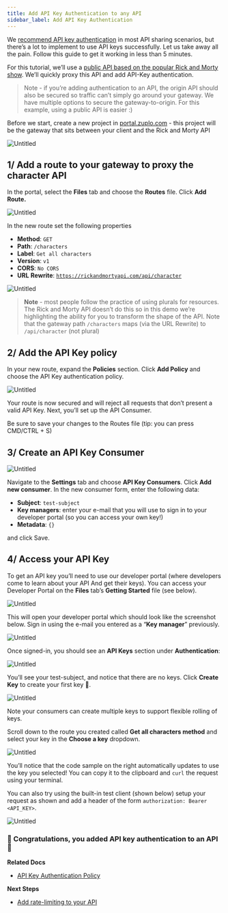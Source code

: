 ```yaml
---
title: Add API Key Authentication to any API
sidebar_label: Add API Key Authentication
---
```


We [recommend API key authentication](/blog/2022/05/03/you-should-be-using-api-keys/) in most API sharing scenarios, but there’s a lot to implement to use API keys successfully. Let us take away all the pain. Follow this guide to get it working in less than 5 minutes.

For this tutorial, we’ll use a [public API based on the popular Rick and Morty show](https://rickandmortyapi.com/). We’ll quickly proxy this API and add API-Key authentication.

> Note - if you’re adding authentication to an API, the origin API should also be secured so traffic can’t simply go around your gateway. We have multiple options to secure the gateway-to-origin. For this example, using a public API is easier :)

Before we start, create a new project in [portal.zuplo.com](https://portal.zuplo.com) - this project will be the gateway that sits between your client and the Rick and Morty API

![Untitled](add-api-key-auth-media/Untitled.png)

## 1/ Add a route to your gateway to proxy the character API

In the portal, select the **Files** tab and choose the **Routes** file. Click **Add Route.**

![Untitled](add-api-key-auth-media/Untitled%201.png)

In the new route set the following properties

- **Method**: `GET`
- **Path**: `/characters`
- **Label**: `Get all characters`
- **Version**: `v1`
- **CORS**: `No CORS`
- **URL** **Rewrite**: [`https://rickandmortyapi.com/api/character`](https://rickandmortyapi.com/api/character)

![Untitled](add-api-key-auth-media/Untitled%202.png)

> **Note** - most people follow the practice of using plurals for resources. The Rick and Morty API doesn’t do this so in this demo we’re highlighting the ability for you to transform the shape of the API. Note that the gateway path `/characters` maps (via the URL Rewrite) to `/api/character` (not plural)

## 2/ Add the API Key policy

In your new route, expand the **Policies** section. Click **Add Policy** and choose the API Key authentication policy.

![Untitled](add-api-key-auth-media/Untitled%203.png)

Your route is now secured and will reject all requests that don’t present a valid API Key. Next, you’ll set up the API Consumer.

Be sure to save your changes to the Routes file (tip: you can press CMD/CTRL + S)

## 3/ Create an API Key Consumer

![Untitled](add-api-key-auth-media/Untitled%204.png)

Navigate to the **Settings** tab and choose **API Key Consumers**. Click **Add new consumer**. In the new consumer form, enter the following data:

- **Subject**: `test-subject`
- **Key managers**: enter your e-mail that you will use to sign in to your developer portal (so you can access your own key!)
- **Metadata**: `{}`

and click Save.

## 4/ Access your API Key

To get an API key you’ll need to use our developer portal (where developers come to learn about your API And get their keys). You can access your Developer Portal on the **Files** tab’s **Getting Started** file (see below).

![Untitled](add-api-key-auth-media/Untitled%205.png)

This will open your developer portal which should look like the screenshot below. Sign in using the e-mail you entered as a “**Key manager**” previously.

![Untitled](add-api-key-auth-media/Untitled%206.png)

Once signed-in, you should see an **API Keys** section under **Authentication**:

![Untitled](add-api-key-auth-media/Untitled%207.png)

You’ll see your test-subject, and notice that there are no keys. Click **Create Key** to create your first key 👏.

![Untitled](add-api-key-auth-media/Untitled%208.png)

Note your consumers can create multiple keys to support flexible rolling of keys.

Scroll down to the route you created called **Get all characters method** and select your key in the **Choose a key** dropdown.

![Untitled](add-api-key-auth-media/Untitled%209.png)

You’ll notice that the code sample on the right automatically updates to use the key you selected! You can copy it to the clipboard and `curl` the request using your terminal.

You can also try using the built-in test client (shown below) setup your request as shown and add a header of the form `authorization: Bearer <API_KEY>`.

![Untitled](add-api-key-auth-media/Untitled%2010.png)

### 🎉 Congratulations, you added API key authentication to an API 🥳

**Related Docs**

- [API Key Authentication Policy](../policies/api-key-auth-inbound.md)

**Next Steps**

- [Add rate-limiting to your API](../quickstarts/per-customer-rate-limits.md)
